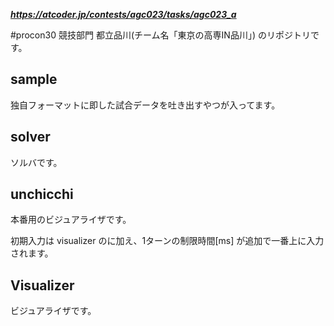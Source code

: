 ***<https://atcoder.jp/contests/agc023/tasks/agc023_a>***

\#procon30 競技部門 都立品川(チーム名「東京の高専IN品川」) のリポジトリです。

## sample

独自フォーマットに即した試合データを吐き出すやつが入ってます。

## solver

ソルバです。

## unchicchi

本番用のビジュアライザです。

初期入力は visualizer のに加え、1ターンの制限時間[ms] が追加で一番上に入力されます。

## Visualizer

ビジュアライザです。
